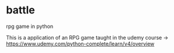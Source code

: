 # battle
rpg game in python

This is a application of an RPG game taught in the udemy course -> https://www.udemy.com/python-complete/learn/v4/overview

